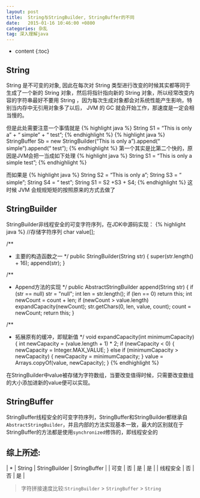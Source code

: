 ```yaml
---
layout: post
title:  String与StringBuilder, StringBuffer的不同
date:   2015-01-16 10:46:00 +0800
categories: 杂乱
tag: 深入理解java
---
```


* content
{:toc}


String 
-------------------------

String 是不可变的对象, 因此在每次对 String 类型进行改变的时候其实都等同于生成了一个新的 String 对象，然后将指针指向新的 String 对象，所以经常改变内容的字符串最好不要用 String ，因为每次生成对象都会对系统性能产生影响，特别当内存中无引用对象多了以后， JVM 的 GC 就会开始工作，那速度是一定会相当慢的。
 
但是此处需要注意一个事情就是
{% highlight java %}
String S1 = “This is only a” + “ simple” + “ test”;
{% endhighlight %}
{% highlight java %}
StringBuffer Sb = new StringBuilder(“This is only a”).append(“ simple”).append(“ test”);
{% endhighlight %}
第一个其实是比第二个快的，原因是JVM会把一当成如下处理
{% highlight java %}
String S1 = “This is only a simple test”; 
{% endhighlight %}
  
而如果是
{% highlight java %}
String S2 = “This is only a”;
String S3 = “ simple”;
String S4 = “ test”;
String S1 = S2 +S3 + S4;
{% endhighlight %}
这时候 JVM 会规规矩矩的按照原来的方式去做了

StringBuilder
-------------------------
StringBuilder非线程安全的可变字符序列，在JDK中源码实现：
{% highlight java %}
//存储字符序列
char value[];

/**
 * 主要的构造函数之一
 */
public StringBuilder(String str) {
	super(str.length() + 16);
	append(str);
}

/**
 * Append方法的实现
 */
public AbstractStringBuilder append(String str) {
	if (str == null) str = "null";
        int len = str.length();
	if (len == 0) return this;
	int newCount = count + len;
	if (newCount > value.length)
	    expandCapacity(newCount);
	str.getChars(0, len, value, count);
	count = newCount;
	return this;
}

/**
 * 拓展原有的缓冲，即赋新值
 */
void expandCapacity(int minimumCapacity) {
	int newCapacity = (value.length + 1) * 2;
	if (newCapacity < 0) {
		newCapacity = Integer.MAX_VALUE;
	} else if (minimumCapacity > newCapacity) {
		newCapacity = minimumCapacity;
	}
	value = Arrays.copyOf(value, newCapacity);
}
{% endhighlight %}

在StringBuilder中value被存储为字符数组，当要改变值得时候，只需要改变数组的大小添加进新的value便可以实现。

StringBuffer
-----------------------------
StringBuffer线程安全的可变字符序列，StringBuffer和StringBuilder都继承自`AbstractStringBuilder`，并且内部的方法实现基本一致，最大的区别就在于StringBuffer的方法都是使用`synchronized`修饰的，即线程安全的

综上所述:
-----------------------------

| *        | String | StringBuilder | StringBuffer |
| 可变     | 否     | 是            | 是           |
| 线程安全 | 否     | 否            | 是           |

> 字符拼接速度比较:`StringBuilder` > `StringBuffer` > `String`
